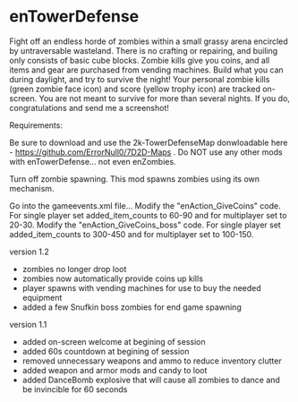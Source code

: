 # enTowerDefense

Fight off an endless horde of zombies within a small grassy arena encircled by untraversable wasteland. There is no crafting or repairing, and builing only consists of basic cube blocks. Zombie kills give you coins, and all items and gear are purchased from vending machines. Build what you can during daylight, and try to survive the night! Your personal zombie kills (green zombie face icon) and score (yellow trophy icon) are tracked on-screen. You are not meant to survive for more than several nights. If you do, congratulations and send me a screenshot!

Requirements: 

Be sure to download and use the 2k-TowerDefenseMap donwloadable here - https://github.com/ErrorNull0/7D2D-Maps . Do NOT use any other mods with enTowerDefense... not even enZombies.

Turn off zombie spawning. This mod spawns zombies using its own mechanism. 

Go into the gameevents.xml file... Modify the "enAction_GiveCoins" code. For single player set added_item_counts to 60-90 and for multiplayer set to 20-30. Modify the "enAction_GiveCoins_boss" code. For single player set added_item_counts to 300-450 and for multiplayer set to 100-150.

version 1.2
- zombies no longer drop loot
- zombies now automatically provide coins up kills
- player spawns with vending machines for use to buy the needed equipment
- added a few Snufkin boss zombies for end game spawning

version 1.1
- added on-screen welcome at begining of session
- added 60s countdown at begining of session
- removed unnecessary weapons and ammo to reduce inventory clutter
- added weapon and armor mods and candy to loot
- added DanceBomb explosive that will cause all zombies to dance and be invincible for 60 seconds

